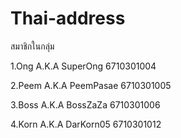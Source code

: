 # Thai-address

สมาชิกในกลุ่ม

1.Ong     A.K.A   SuperOng      6710301004

2.Peem    A.K.A   PeemPasae     6710301005

3.Boss    A.K.A   BossZaZa      6710301006

4.Korn    A.K.A   DarKorn05     6710301012
